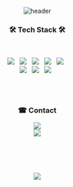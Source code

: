 <div align=center>

![header](https://capsule-render.vercel.app/api?type=slice&color=c7ecee&height=200&section=header&text=HELLO&fontSize=50&fontColor=000000&desc=Welcome%20to%20my%20page&descAlignY=67&descSize=20)

<h3 align="center"><b>🛠 Tech Stack 🛠</b></h3>

</br>
<p align="center">
<img src="https://img.shields.io/badge/Java-007396?style=flat-square&logo=Java&logoColor=white"> &nbsp
<img src="https://img.shields.io/badge/Spring-6DB33F?style=flat-square&logo=Spring&logoColor=white"> &nbsp
<img src="https://img.shields.io/badge/JavaScript-F7DF1E?style=flat-square&logo=JavaScript&logoColor=white"/> &nbsp
<img src="https://img.shields.io/badge/MySQL-4479A1?style=flat-square&logo=MySQL&logoColor=white"/> &nbsp 
<img src="https://img.shields.io/badge/HTML5-E34F26?style=flat-square&logo=HTML5&logoColor=white"/> &nbsp
  <br>
<img src="https://img.shields.io/badge/CSS3-1572B6?style=flat-square&logo=CSS3&logoColor=white"/> &nbsp
<img src="https://img.shields.io/badge/Apache Tomcat-F8DC75?style=flat-square&logo=apachetomcat&logoColor=white"> &nbsp
<img src="https://img.shields.io/badge/Github-181717?style=flat-square&logo=github&logoColor=white"> &nbsp


</p>
<br><br>
<h3 align="center">☎ Contact</b></h3>
<a href="mailto:lyeo7272@gmail.com" target="_blank"><img src="https://img.shields.io/badge/Gmail-EA4335?style=flat-square&logo=Gmail&logoColor=white" ></a>
<br>
<a href="https://tistory.com/" target="_blank"><img src="https://img.shields.io/badge/-Blog-e84393?style=flat-square"></a>

<br><br>
<br><br>
<a href="https://hits.seeyoufarm.com"><img src="https://hits.seeyoufarm.com/api/count/incr/badge.svg?url=https%3A%2F%2Fgithub.com%2Flyeo72&count_bg=%23686DE0&title_bg=%23555555&icon=&icon_color=%23E7E7E7&title=hits&edge_flat=false"/></a>
</p>
</div>

